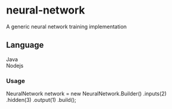 # neural-network
A generic neural network training implementation

## Language
Java  
Nodejs

### Usage

NeuralNetwork network = new NeuralNetwork.Builder()
				.inputs(2)
				.hidden(3)
				.output(1)
				.build();
